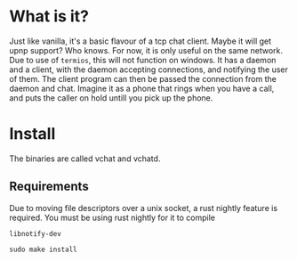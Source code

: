 
# What is it?

Just like vanilla, it's a basic flavour of a tcp chat client. Maybe it will get upnp support? Who knows. For now, it is only useful on the same network. Due to use of `termios`, this will not function on windows.
It has a daemon and a client, with the daemon accepting connections, and notifying the user of them. The client program can then be passed the connection from the daemon and chat. Imagine it as a phone that rings when you have a call, and puts the caller on hold untill you pick up the phone.

# Install

The binaries are called vchat and vchatd.

## Requirements

Due to moving file descriptors over a unix socket, a rust nightly feature is required.
You must be using rust nightly for it to compile

`libnotify-dev`

`sudo make install`
